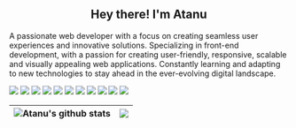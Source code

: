 <link rel="preconnect" href="https://fonts.googleapis.com">
<link rel="preconnect" href="https://fonts.gstatic.com" crossorigin>
<link href="https://fonts.googleapis.com/css2?family=Montserrat:ital,wght@0,100..900;1,100..900&display=swap" rel="stylesheet">
<h2 align="center">Hey there! I'm Atanu</h2> 

<p>
A passionate web developer with a focus on creating seamless user experiences and innovative solutions. Specializing in front-end development, with a passion for creating user-friendly, responsive, scalable and visually appealing web applications. Constantly learning and adapting to new technologies to stay ahead in the ever-evolving digital landscape.
</p>

<p><span><img src="https://img.shields.io/badge/html5-%23E34F26.svg?style=for-the-badge&logo=html5&logoColor=white"/> </span/><img src="https://img.shields.io/badge/css3-%231572B6.svg?style=for-the-badge&logo=css3&logoColor=white"/> </span/><img src="https://img.shields.io/badge/javascript-%23323330.svg?style=for-the-badge&logo=javascript&logoColor=%23F7DF1E"/> </span/><img src="https://img.shields.io/badge/bootstrap-%238511FA.svg?style=for-the-badge&logo=bootstrap&logoColor=white"/> </span/><img src="https://img.shields.io/badge/tailwindcss-%2338B2AC.svg?style=for-the-badge&logo=tailwind-css&logoColor=white"/> </span/><img src="https://img.shields.io/badge/green%20sock-88CE02?style=for-the-badge&logo=greensock&logoColor=blue"/> </span/><img src="https://img.shields.io/badge/node.js-6DA55F?style=for-the-badge&logo=node.js&logoColor=white"/> </span/><img src="https://img.shields.io/badge/react-%2320232a.svg?style=for-the-badge&logo=react&logoColor=%2361DAFB"/> </span/> </span/><img src="https://img.shields.io/badge/MongoDB-%234ea94b.svg?style=for-the-badge&logo=mongodb&logoColor=white"/> </span/> </span/><img src="https://img.shields.io/badge/php-%23777BB4.svg?style=for-the-badge&logo=php&logoColor=white"/> </span/> </span/><img src="https://img.shields.io/badge/mysql-4479A1.svg?style=for-the-badge&logo=mysql&logoColor=white"/> </span/></p>

|<img align="center" src="https://github-readme-stats.vercel.app/api?username=WebdevAtanu&show_icons=true&include_all_commits=false&theme=dracula&hide_border=false" alt="Atanu's github stats" />|<img align="center" src="https://github-readme-stats.vercel.app/api/top-langs/?username=WebdevAtanu&layout=compact&theme=catppuccin_mocha&hide_border=false" />|
| - | - |
